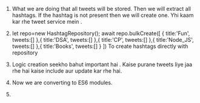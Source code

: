 1) What we are doing that all tweets will be stored. Then we will extract all hashtags. If the hashtag is not present then we will create one. Yhi kaam kar rhe tweet service mein . 
2) let repo=new HashtagRepository();
    await repo.bulkCreate([
        {
            title:'Fun',
            tweets:[]
        },{
            title:'DSA',
            tweets:[]
        },{
            title:'CP',
            tweets:[]
        },{
            title:'Node_JS',
            tweets:[]
        },{
            title:'Books',
            tweets:[]
        }
    ])   To create hashtags directly with repository

3) Logic creation seekho bahut important hai . Kaise purane tweets liye jaa rhe hai kaise include aur update kar rhe hai.
4) Now we are converting to ES6 modules.
5) 